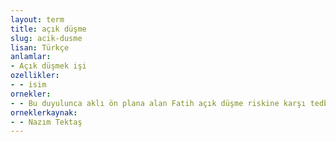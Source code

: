 ```yaml
---
layout: term
title: açık düşme
slug: acik-dusme
lisan: Türkçe
anlamlar:
- Açık düşmek işi
ozellikler:
- - isim
ornekler:
- - Bu duyulunca aklı ön plana alan Fatih açık düşme riskine karşı tedbiren çekilmiş Yayça'dan.
orneklerkaynak:
- - Nazım Tektaş
---
```

